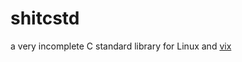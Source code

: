 # shitcstd
a very incomplete C standard library for Linux and [vix](https://github.com/theverygaming/vix)
